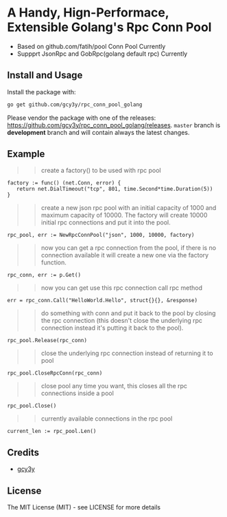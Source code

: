 
# A Handy, Hign-Performace, Extensible Golang's Rpc Conn Pool 

* Based on github.com/fatih/pool Conn Pool Currently
* Suppprt JsonRpc and GobRpc(golang default rpc) Currently

## Install and Usage

Install the package with:

```bash
go get github.com/gcy3y/rpc_conn_pool_golang
```

Please vendor the package with one of the releases: https://github.com/gcy3y/rpc_conn_pool_golang/releases.
`master` branch is **development** branch and will contain always the latest changes.


## Example

>> create a factory() to be used with rpc pool
```
factory := func() (net.Conn, error) {
   return net.DialTimeout("tcp", 801, time.Second*time.Duration(5))
}
```


>> create a new json rpc pool with an initial capacity of 1000 and maximum
>> capacity of 10000. The factory will create 10000 initial rpc connections and put it
>> into the pool.

```
rpc_pool, err := NewRpcConnPool("json", 1000, 10000, factory)
```

>> now you can get a rpc connection from the pool, if there is no connection
>> available it will create a new one via the factory function.
```
rpc_conn, err := p.Get()
```

>> now you can get use this rpc connection call rpc method
```
err = rpc_conn.Call("HelloWorld.Hello", struct{}{}, &response)
```

>> do something with conn and put it back to the pool by closing the rpc connection
>> (this doesn't close the underlying rpc connection instead it's putting it back
>> to the pool).

```
rpc_pool.Release(rpc_conn)
```

>> close the underlying rpc connection instead of returning it to pool
```
rpc_pool.CloseRpcConn(rpc_conn)
```

>> close pool any time you want, this closes all the rpc connections inside a pool
```
rpc_pool.Close()
```

>> currently available connections in the rpc pool
```
current_len := rpc_pool.Len()
```


## Credits
 * [gcy3y](https://github.com/gcy3y)

## License

The MIT License (MIT) - see LICENSE for more details
